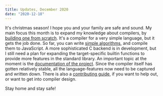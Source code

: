 ```yaml
---
title: Updates, December 2020
date: "2020-12-18"
---
```


It's christmas season! I hope you and your family are safe and sound. My main focus this month is to expand my knowledge about compilers, by [building one from scratch](https://sr.ht/~garritfra/sabre/). It's a compiler for a very simple language, but it gets the job done. So far, you can write [simple algorithms](https://git.sr.ht/~garritfra/sabre/tree/master/examples), and compile them to JavaScript. A more sophisticated C backend is in development, but I still need a plan for expanding the target-specific builtin functions to provide more features in the standard library. An important topic at the moment is the [documentation of the project](https://garritfra.github.io/sabre/). Since the compiler itself has gotten relatively stable, all the language-features now need to be captured and written down. There is also a [contributing guide](https://garritfra.github.io/sabre/developers/contributing.html), if you want to help out, or want to get into compiler design.

Stay home and stay safe!
